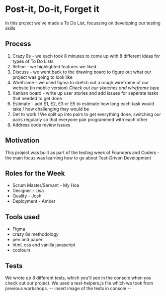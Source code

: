 # Post-it, Do-it, Forget it
In this project we've made a To Do List, focussing on developing our testing skills

## Process
1. Crazy 8s - we each took 8 minutes to come up with 8 different ideas for types of To Do Lists
2. Refine - we highlighted features we liked
3. Discuss - we went back to the drawing board to figure out what our project was going to look like 
4. Wireframe - we used figma to sketch out a rough wireframe of our website (in mobile version)
_Check out our sketches and wireframe [here](https://www.figma.com/file/qe3AHHHKjRjFoWprH2CuQH/Week3-TodoList?node-id=0%3A1)_
5. Kanban board - write up user stories and add issues for seperate tasks that needed to get done
6. Estimate - add E1, E2, E3 or E5 to estimate how long each task would take / how challenging they would be
7. Get to work ! We split up into pairs to get everything done, switching our pairs regularly so that everyone pair programmed with each other
8. Address code review issues  

## Motivation
This project was built as part of the testing week of Founders and Coders - the main focus was learning how to go about Test-Driven Development

## Roles for the Week

* Scrum Master/Servant - My Hoa
* Designer - Lisa
* Quality - Josh
* Deployment - Amber

## Tools used 
- Figma
- crazy 8s methodology
- pen and paper 
- html, css and vanilla javascript 
- coolours 

## Tests 
We wrote up 8 different tests, which you'll see in the console when you check out our project. 
We used a test-helpers.js file which we took from previous workshops. 
-- insert image of the tests in console -- 




